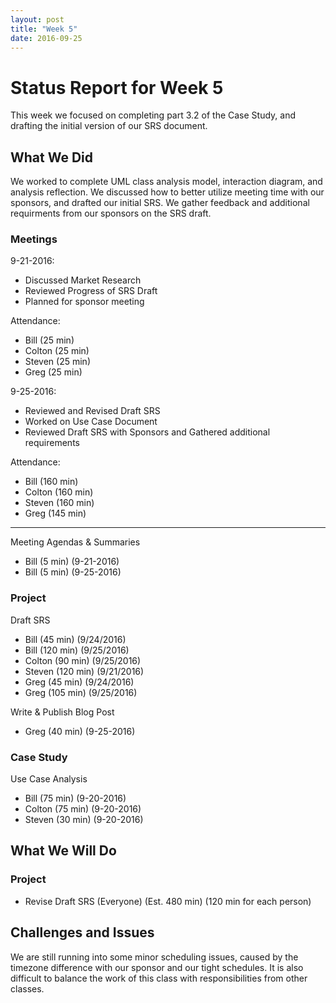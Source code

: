 ```yaml
---
layout: post
title: "Week 5"
date: 2016-09-25
---
```


# Status Report for Week 5

This week we focused on completing part 3.2 of the Case Study, and drafting the initial version of our SRS document.

## What We Did

We worked to complete UML class analysis model, interaction diagram, and analysis reflection. We discussed how to better utilize meeting time with our sponsors, and drafted our initial SRS. We gather feedback and additional requirments from our sponsors on the SRS draft.

### Meetings

9-21-2016:

- Discussed Market Research
- Reviewed Progress of SRS Draft
- Planned for sponsor meeting

Attendance:

- Bill (25 min)
- Colton (25 min)
- Steven (25 min)
- Greg (25 min)

9-25-2016:

- Reviewed and Revised Draft SRS
- Worked on Use Case Document
- Reviewed Draft SRS with Sponsors and Gathered additional requirements

Attendance:

- Bill (160 min)
- Colton (160 min)
- Steven (160 min)
- Greg (145 min)

---

Meeting Agendas & Summaries

- Bill (5 min) (9-21-2016)
- Bill (5 min) (9-25-2016)

### Project

Draft SRS

- Bill (45 min) (9/24/2016)
- Bill (120 min) (9/25/2016)
- Colton (90 min) (9/25/2016)
- Steven (120 min) (9/21/2016)
- Greg (45 min) (9/24/2016)
- Greg (105 min) (9/25/2016)

Write & Publish Blog Post

- Greg (40 min) (9-25-2016)

### Case Study

Use Case Analysis

- Bill (75 min) (9-20-2016)
- Colton (75 min) (9-20-2016)
- Steven (30 min) (9-20-2016)

## What We Will Do

### Project

- Revise Draft SRS (Everyone) (Est. 480 min) (120 min for each person)

## Challenges and Issues

We are still running into some minor scheduling issues, caused by the timezone difference with our sponsor and our tight schedules. 
It is also difficult to balance the work of this class with responsibilities from other classes.
